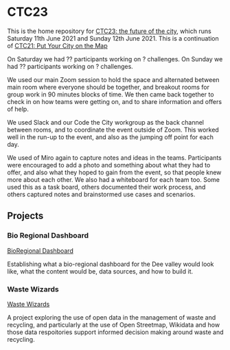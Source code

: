 # CTC23
This is the home repository for [CTC23: the future of the city](https://codethecity.org/ctc23-the-future-of-the-city/), which runs Saturday 11th June 2021 and Sunday 12th June 2021. This is a continuation of [CTC21: Put Your City on the Map](https://github.com/CodeTheCity/CTC21)

On Saturday we had ?? participants working on ? challenges. On Sunday we had ?? participants working on ? challenges.

We used our main Zoom session to hold the space and alternated between main room where everyone should be together, and breakout rooms for group work in 90 minutes blocks of time. We then came back together to check in on how teams were getting on, and to share information and offers of help.

We used Slack and our Code the City workgroup as the back channel between rooms, and to coordinate the event outside of Zoom. This worked well in the run-up to the event, and also as the jumping off point for each day.

We used of Miro again to capture notes and ideas in the teams. Participants were encouraged to add a photo and something about what they had to offer, and also what they hoped to gain from the event, so that people knew more about each other. We also had a whiteboard for each team too. Some used this as a task board, others documented their work process, and others captured notes and brainstormed use cases and scenarios.


## Projects

### Bio Regional Dashboard

[BioRegional Dashboard](https://github.com/CodeTheCity/bioregional_dashboards) 

Establishing what a bio-regional dashboard for the Dee valley  would look like, what the  content  would be, data sources, and how to build it.

### Waste Wizards
[Waste Wizards](https://github.com/CodeTheCity/ctc21_waste_wizards)

A project exploring the use of open data in the management of waste and recycling, and particularly at the use of Open Streetmap, Wikidata and how those data respoitories support informed decision making around waste and recycling. 


